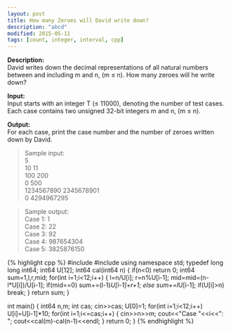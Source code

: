 ```yaml
---
layout: post
title: How many Zeroes will David write down?
description: "abcd"
modified: 2015-05-11
tags: [count, integer, interval, cpp]
---
```


**Description:**<br>
David writes down the decimal representations of all natural numbers between and including m and n, (m ≤ n). How many zeroes will he write down?

**Input:**<br>
Input starts with an integer T (≤ 11000), denoting the number of test cases.
Each case contains two unsigned 32-bit integers m and n, (m ≤ n).

**Output:**<br>
For each case, print the case number and the number of zeroes written down by David.

>Sample input:<br>
5<br>
10 11<br>
100 200<br>
0 500<br>
1234567890 2345678901<br>
0 4294967295<br>

>Sample output:<br>
Case 1: 1<br>
Case 2: 22<br>
Case 3: 92<br>
Case 4: 987654304<br>
Case 5: 3825876150<br>

{% highlight cpp %}
#include <cstdio>
#include <iostream>
using namespace std;
typedef long long int64;
int64 U[12];
int64 cal(int64 n)
{
    if(n<0)
        return 0;
    int64 sum=1,l,r,mid;
    for(int i=1;i<12;i++)
    {
        l=n/U[i];
        r=n%U[i-1];
        mid=mid=(n-l*U[i])/U[i-1];
        if(mid==0)
            sum+=(l-1)*U[i-1]+r+1;
        else
            sum+=l*U[i-1];
        if(U[i]>n)
            break;
    }
    return sum;
}

int main()
{
    int64 n,m;
    int cas;
    cin>>cas;
    U[0]=1;
    for(int i=1;i<12;i++)
        U[i]=U[i-1]*10;
    for(int i=1;i<=cas;i++)
    {
        cin>>n>>m;
        cout<<"Case "<<i<<": ";
        cout<<cal(m)-cal(n-1)<<endl;
    }
    return 0;
}
{% endhighlight %}
